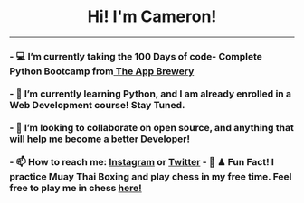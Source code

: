 <div id="header" align="center">
	<h1> Hi! I'm Cameron!</h1>
	<hr
</div>
<div id="body" align="left">
	<h3>- 💻 I’m currently taking the 100 Days of code- Complete Python Bootcamp from<a href="https://github.com/appbrewery"> The App Brewery</a><br><br>
	- 🌱 I’m currently learning Python, and I am already enrolled in a Web Development course! Stay Tuned. <br><br>
	- 💞️ I’m looking to collaborate on open source, and anything that will help me become a better Developer! <br><br>
	- 📫 How to reach me: <a href='https://www.instagram.com/cameronswebdev/'>Instagram</a> or <a href='https://twitter.com/CameronsWebDev'>Twitter</a>
  - 🥊 ♟ Fun Fact! I practice Muay Thai Boxing and play chess in my free time. Feel free to play me in chess <a href="https://www.chess.com/member/cam5502">here!</a></h3>

</div>
<!---
CameronsWebDev/CameronsWebDev is a ✨ special ✨ repository because its `README.md` (this file) appears on your GitHub profile.
You can click the Preview link to take a look at your changes.
--->
